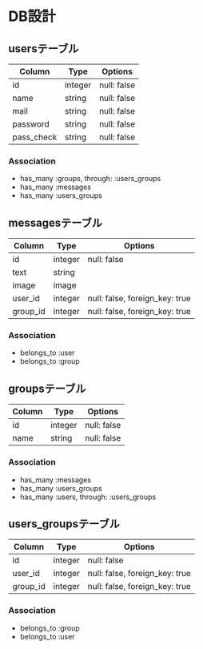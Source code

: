 # DB設計

## usersテーブル

|Column|Type|Options|
|------|----|-------|
|id|integer|null: false|
|name|string|null: false|
|mail|string|null: false|
|password|string|null: false|
|pass_check|string|null: false|

### Association
- has_many :groups, through:  :users_groups 
- has_many :messages
- has_many :users_groups 

## messagesテーブル

|Column|Type|Options|
|------|----|-------|
|id|integer|null: false|
|text|string|  |
|image|image|  |
|user_id|integer|null: false, foreign_key: true|
|group_id|integer|null: false, foreign_key: true|

### Association
- belongs_to :user
- belongs_to :group

## groupsテーブル

|Column|Type|Options|
|------|----|-------|
|id|integer|null: false|
|name|string|null: false|

### Association
- has_many :messages
- has_many :users_groups
- has_many :users, through: :users_groups

## users_groupsテーブル

|Column|Type|Options|
|------|----|-------|
|id|integer|null: false|
|user_id|integer|null: false, foreign_key: true|
|group_id|integer|null: false, foreign_key: true|

### Association
- belongs_to :group
- belongs_to :user
